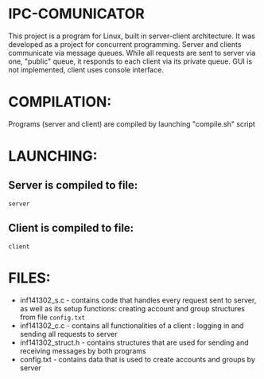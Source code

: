 # IPC-COMUNICATOR
This project is a program for Linux, built in server-client architecture. It was developed as a project for concurrent programming. Server and clients communicate via message queues. While all requests are sent to server via one, "public" queue, it responds to each client via its private queue. GUI is not implemented, client uses console interface.

# COMPILATION:
Programs (server and client) are compiled by launching "compile.sh" script

# LAUNCHING:
## Server is compiled to file:
`server`

## Client is compiled to file:
`client`

# FILES:
- inf141302_s.c - contains code that handles every request sent to server, as well as its setup functions: creating account and group structures from file `config.txt`
- inf141302_c.c - contains all functionalities of a client : logging in and sending all requests to server
- inf141302_struct.h - contains structures that are used for sending and receiving messages by both programs
- config.txt - contains data that is used to create accounts and groups by server
